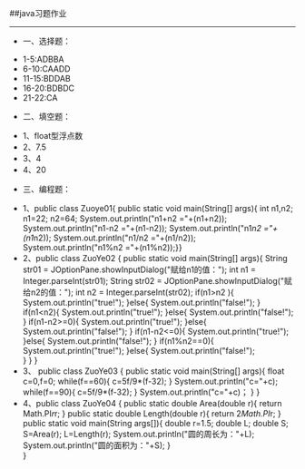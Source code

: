 ##java习题作业
***
+ 一、选择题：
 - 1-5:ADBBA
 - 6-10:CAADD
 - 11-15:BDDAB
 - 16-20:BDBDC
 - 21-22:CA
+ 二、填空题：
 -  1、float型浮点数
 -  2、7.5
 -  3、4
 -  4、20
+ 三、编程题：
 -  1、public class Zuoye01{
	public static void main(String[] args){
	 int n1,n2;
	 n1=22;
	 n2=64;
	 System.out.println("n1+n2 ="+(n1+n2));
	 System.out.println("n1-n2 ="+(n1-n2));
	 System.out.println("n1*n2 ="+(n1*n2));
	 System.out.println("n1/n2 ="+(n1/n2));
	 System.out.println("n1%n2 ="+(n1%n2));}}
 -  2、public class ZuoYe02 {
	public static void main(String[] args){
	String str01 = JOptionPane.showInputDialog("赋给n1的值：");
	int n1 = Integer.parseInt(str01);
	String str02 = JOptionPane.showInputDialog("赋给n2的值：");
	int n2 = Integer.parseInt(str02);
	if(n1>n2 ){
		System.out.println("true!");
	}else{
		System.out.println("false!");
	}
	if(n1<n2){
		System.out.println("true!");
	}else{
		System.out.println("false!");
	}
	if(n1-n2>=0){
		System.out.println("true!");
	}else{
		System.out.println("false!");
	}
	if(n1-n2<=0){
		System.out.println("true!");
	}else{
		System.out.println("false!");
	}
	if(n1%n2==0){
		System.out.println("true!");
	}else{
		System.out.println("false!");	
	}
    }
}
 -  3、
    public class ZuoYe03 {
	public static void main(String[] args){
	float c=0,f=0;
	while(f==60){
		c=5f/9*(f-32);
	}
	System.out.println("c="+c);
	while(f==90){
		c=5f/9*(f-32);
	}
	System.out.println("c="+c)；
	}
}
 -  4、public class ZuoYe04 {
	public static double Area(double r){
		return Math.PI*r*r;
		}
	public static double Length(double r){
		return 2*Math.PI*r;
		}
	public static void main(String args[]){
		double r=1.5;
	    double L;
		double S;
		S=Area(r);
		L=Length(r);
		System.out.println("圆的周长为："+L);
		System.out.println("圆的面积为："+S);
		}	
	}


